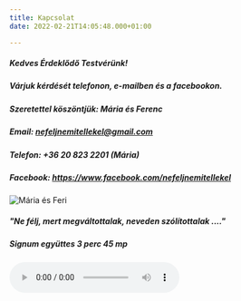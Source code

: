```yaml
---
title: Kapcsolat
date: 2022-02-21T14:05:48.000+01:00

---
```

##### Kedves Érdeklődő Testvérünk!

##### Várjuk kérdését telefonon, e-mailben és a facebookon.

##### Szeretettel köszöntjük: Mária és Ferenc

##### **Email:** nefeljnemitellekel@gmail.com

##### **Telefon:** +36 20 823 2201 (Mária)

##### **Facebook:** https://www.facebook.com/nefeljnemitellekel

![Mária és Feri](/images/maria-feri.jpg)

##### _"Ne félj, mert megváltottalak, neveden szólítottalak ...."_

##### Signum együttes 3 perc 45 mp

<audio src="/uploads/signum_nefelj-mert.mp3" controls="controls"> Your browser does not support the audio element.  
</audio>